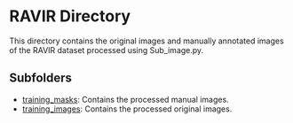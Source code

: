# RAVIR Directory

This directory contains the original images and manually annotated images of the RAVIR dataset processed using Sub_image.py.

## Subfolders

- [training_masks](./training_masks/): Contains the processed manual images.
- [training_images](./training_images/): Contains the processed original images.
